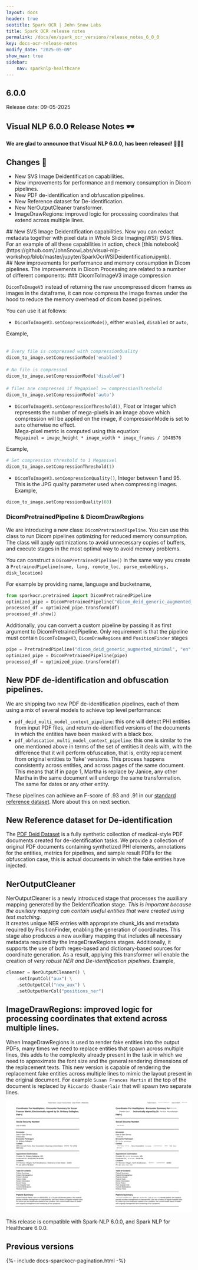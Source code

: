 ```yaml
---
layout: docs
header: true
seotitle: Spark OCR | John Snow Labs
title: Spark OCR release notes
permalink: /docs/en/spark_ocr_versions/release_notes_6_0_0
key: docs-ocr-release-notes
modify_date: "2025-05-09"
show_nav: true
sidebar:
    nav: sparknlp-healthcare
---
```


<div class="h3-box" markdown="1">

## 6.0.0

Release date: 09-05-2025

## Visual NLP 6.0.0 Release Notes 🕶️

**We are glad to announce that Visual NLP 6.0.0, has been released! 📢📢📢**

</div><div class="h3-box" markdown="1">

## Changes 🔴

* New SVS Image Deidentification capabilities.
* New improvements for performance and memory consumption in Dicom pipelines.
* New PDF de-identification and obfuscation pipelines.
* New Reference dataset for De-identification.
* New NerOutputCleaner transformer.
* ImageDrawRegions: improved logic for processing coordinates that extend across multiple lines.

</div><div class="h3-box" markdown="1">
## New SVS Image Deidentification capabilities.
Now you can redact metadata together with pixel data in Whole Slide Imaging(WSI) SVS files. For an example of all these capabilities in action, check [this notebook](https://github.com/JohnSnowLabs/visual-nlp-workshop/blob/master/jupyter/SparkOcrWSIDeidentification.ipynb).

</div><div class="h3-box" markdown="1">
## New improvements for performance and memory consumption in Dicom pipelines.
The improvements in Dicom Processing are related to a number of different components:
### DicomToImageV3 image compression

`DicomToImageV3` instead of returning the raw uncompressed dicom frames as images in the dataframe, it can now compress the image frames under the hood to reduce the memory overhead of dicom based pipelines. 

You can use it at follows: 

* `DicomToImageV3.setCompressionMode()`, either  `enabled`, `disabled` or `auto`,

Example,</br>
```python

# Every file is compressed with compressionQuality
dicom_to_image.setCompressionMode('enabled')

# No file is compressed
dicom_to_image.setCompressionMode('disabled')

# files are compressed if Megapixel >= compressionThreshold
dicom_to_image.setCompressionMode('auto')

```

* `DicomToImageV3.setCompressionThreshold()`, Float or Integer which represents the number of mega-pixels in an image above which compression will be applied on the image, if compressionMode is set to `auto` otherwise no effect.</br>
Mega-pixel metric is computed using this equation:</br>
`Megapixel = image_height * image_width * image_frames / 1048576`

Example,
```python
# Set compression threshold to 1 Megapixel
dicom_to_image.setCompressionThreshold(1)
```

* `DicomToImageV3.setCompressionQuality()`, Integer between 1 and 95. This is the  JPG quality parameter used when compressing images.
Example,
```python
dicom_to_image.setCompressionQuality(60)
```


### DicomPretrainedPipeline & DicomDrawRegions
We are introducing a new class: `DicomPretrainedPipeline`. You can use this class to run Dicom pipelines optimizing for reduced memory consumption.
The class will apply optimizations to avoid unnecessary copies of buffers, and execute stages in the most optimal way to avoid memory problems.

You can construct a `DicomPretrainedPipeline()` in the same way you create a `PretrainedPipeline(name, lang, remote_loc, parse_embeddings, disk_location)`

For example by providing name, language and bucketname,
```python
from sparkocr.pretrained import DicomPretrainedPipeline
optimized_pipe = DicomPretrainedPipeline("dicom_deid_generic_augmented_minimal", "en", "clinical/ocr")
processed_df = optimized_pipe.transform(df)
processed_df.show()
```

Additionally, you can convert a custom pipeline by passing it as first argument to DicomPretrainedPipeline. Only requirement is that the pipeline must contain `DicomToImageV3`, `DicomDrawRegions` and `PositionFinder` stages

```python
pipe = PretrainedPipeline("dicom_deid_generic_augmented_minimal", "en", "clinical/ocr")
optimized_pipe = DicomPretrainedPipeline(pipe)
processed_df = optimized_pipe.transform(df)
```

</div><div class="h3-box" markdown="1">

## New PDF de-identification and obfuscation pipelines.
We are shipping two new PDF de-identification pipelines, each of them using a mix of several models to achieve top level performance:
* `pdf_deid_multi_model_context_pipeline`: this one will detect PHI entities from input PDF files, and return de-identified versions of the documents in which the entities have been masked with a black box.
* `pdf_obfuscation_multi_model_context_pipeline`: this one is similar to the one mentioned above in terms of the set of entities it deals with, with the difference that it will perform obfuscation, that is, entity replacement from original entities to 'fake' versions. This process happens consistently across entities, and across pages of the same document.
This means that if in page 1, Martha is replace by Janice, any other Martha in the same document will undergo the same transformation. The same for dates or any other entity.

These pipelines can achieve an F-score of .93 and .91 in our [standard reference dataset](https://github.com/JohnSnowLabs/pdf-deid-dataset). More about this on next section.

</div><div class="h3-box" markdown="1">

## New Reference dataset for De-identification
The [PDF Deid Dataset](https://github.com/JohnSnowLabs/pdf-deid-dataset) is a fully synthetic collection of medical-style PDF documents created for de-identification tasks.
We provide a collection of original PDF documents containing synthetized PHI elements,  annotations for the entities, metrics for pipelines, and sample result PDFs for the obfuscation case, this is actual documents in which the fake entities have injected.

</div><div class="h3-box" markdown="1">

## NerOutputCleaner
NerOutputCleaner is a newly introduced stage that processes the auxiliary mapping generated by the DeIdentification stage. *This is important because the auxiliary mapping can contain useful entities that were created using text matching.* </br> 
It creates unique NER entries with appropriate chunk_ids and metadata required by PositionFinder, enabling the generation of coordinates. This stage also produces a new auxiliary mapping that includes all necessary metadata required by the ImageDrawRegions stages. Additionally, it supports the use of both regex-based and dictionary-based sources for coordinate generation.
As a result, applying this transformer will enable the creation of *very robust NER and De-identification pipelines*.
Example,

```python
cleaner = NerOutputCleaner() \
    .setInputCol("aux") \
    .setOutputCol("new_aux") \
    .setOutputNerCol("positions_ner")
```

</div><div class="h3-box" markdown="1">

## ImageDrawRegions: improved logic for processing coordinates that extend across multiple lines.
When ImageDrawRegions is used to render fake entities into the output PDFs, many times we need to replace entities that spawn across multiple lines, this adds to the complexity already present in the task in which we need to approximate the font size and  the general rendering dimensions of the replacement texts.
This new version is capable of rendering the replacement fake entities across multiple lines to mimic the layout present in the original document.
For example `Susan Frances Martin` at the top of the document is replaced by `Riccardo Chamberlain` that will spawn two separate lines.

![Improved logic in multi-line.](/assets/images/multi-line_impainting.png)
 

This release is compatible with Spark-NLP 6.0.0, and Spark NLP for Healthcare 6.0.0.

</div><div class="h3-box" markdown="1">

## Previous versions

</div>

{%- include docs-sparckocr-pagination.html -%}
